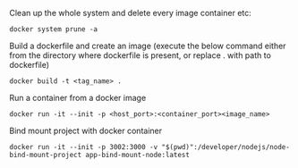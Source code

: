 Clean up the whole system and delete every image container etc:

```
docker system prune -a
```

Build a dockerfile and create an image
(execute the below command either from the directory where dockerfile is present, or replace . with path to dockerfile)

```
docker build -t <tag_name> .
```

Run a container from a docker image

```
docker run -it --init -p <host_port>:<container_port><image_name>
```

Bind mount project with docker container

```
docker run -it --init -p 3002:3000 -v "$(pwd)":/developer/nodejs/node-bind-mount-project app-bind-mount-node:latest
```

